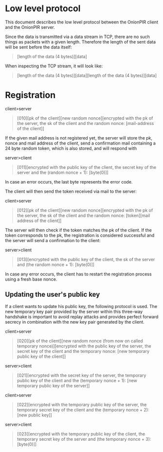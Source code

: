 # Low level protocol

This document describes the low level protocol between the OnionPIR client and
the OnionPIR server.

Since the data is transmitted via a data stream in TCP, there are no such things
as packets with a given length. Therefore the length of the sent data will be
sent before the data itself:
> [length of the data (4 bytes)][data]

When inspecting the TCP stream, it will look like:
> [length of the data (4 bytes)][data][length of the data (4 bytes)][data]

# Registration
client>server
> [010][pk of the client][new random nonce][encrypted with the pk of the server,
> the sk of the client and the random nonce: [mail-address of the client]]

If the given mail address is not registered yet, the server will store the pk,
nonce and mail address of the client, send a confirmation mail containing a
24 byte random token, which is also stored, and will respond with

server>client
> [011][encrypted with the public key of the client, the secret key of the
> server and the (random nonce + 1): [byte(0)]]

In case an error occurs, the last byte represents the error code.

The client will then send the token received via mail to the server:

client>server
> [012][pk of the client][new random nonce][encrypted with the pk of the server,
> the sk of the client and the random nonce: [token][mail address of the
> client]]

The server will then check if the token matches the pk of the client. If the
token corresponds to the pk, the registration is considered successful and the
server will send a confirmation to the client:

server>client
> [013][encrypted with the public key of the client, the sk of the server and
> (the random nonce + 1): [byte(0)]]

In case any error occurs, the client has to restart the registration process
using a fresh base nonce.


## Updating the user's public key
If a client wants to update his public key, the following protocol is used. The
new temporary key pair provided by the server within this three-way handshake is
important to avoid replay attacks and provides perfect forward secrecy in
combination with the new key pair generated by the client.

client>server
> [020][pk of the client][new random nonce (from now on called temporary
> nonce)][encrypted with the public key of the server, the secret key of the
> client and the temporary nonce: [new temporary public key of the client]]

server>client
> [021][encrypted with the secret key of the server, the temporary public key of
> the client and the (temporary nonce + 1): [new temporary public key of the
> server]]

client>server
> [022][encrypted with the temporary public key of the server, the temporary
> secret key of the client and the (temporary nonce + 2): [new public key]]

server>client
> [023][encrypted with the temporary public key of the client, the temporary
> secret key of the server and (the temporary nonce + 3): [byte(0)]]
